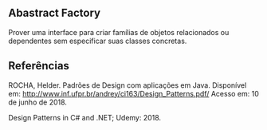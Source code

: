 ## Abastract Factory

Prover uma interface para criar famílias de objetos
relacionados ou dependentes sem especificar suas classes
concretas.

## Referências

ROCHA, Helder. Padrões de Design com aplicações em Java. Disponível em: <http://www.inf.ufpr.br/andrey/ci163/Design_Patterns.pdf/> Acesso em: 10 de junho de 2018.

Design Patterns in C# and .NET; Udemy: 2018.